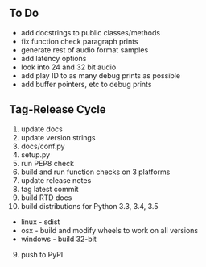 ## To Do

* add docstrings to public classes/methods
* fix function check paragraph prints
* generate rest of audio format samples
* add latency options
* look into 24 and 32 bit audio
* add play ID to as many debug prints as possible
* add buffer pointers, etc to debug prints

## Tag-Release Cycle

1. update docs
2. update version strings
  1. docs/conf.py
  2. setup.py
3. run PEP8 check
4. build and run function checks on 3 platforms
5. update release notes
6. tag latest commit
7. build RTD docs
8. build distributions for Python 3.3, 3.4, 3.5
  * linux - sdist
  * osx - build and modify wheels to work on all versions
  * windows - build 32-bit
9. push to PyPI
